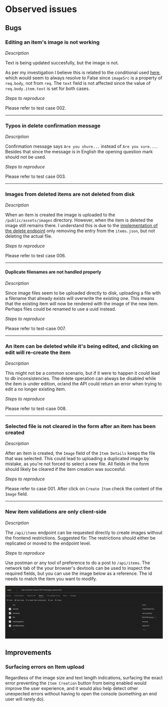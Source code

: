 # Observed issues

## Bugs

### Editing an item's image is not working

*Description*

Text is being updated succesfully, but the image is not.

As per my investigation I believe this is related to the conditional used [here](https://github.com/mrios/angular-strangerlist/blob/master/server.js#L70), which would seem to always resolve to False since `imageSrc` is a property of `req.body`, not from `req`. The `text` field is not affected since the value of `req.body.item.text` is set for both cases.

*Steps to reproduce*

Please refer to test case 002.

----

### Typos in delete confirmation message

*Description*

Confirmation message says `Are you shure...` instead of `Are you sure...`. Besides that since the message is in English the opening question mark should not be used.

*Steps to reproduce*

Please refer to test case 003.

----

### Images from deleted items are not deleted from disk

*Description*

When an item is created the image is uploaded to the `/public/assets/images` directory. However, when the item is deleted the image still remains there. I understand this is due to the [implementation of the delete endpoint](https://github.com/mrios/angular-strangerlist/blob/master/server.js#L119) only removing the entry from the `items.json`, but not deleting the actual file.

*Steps to reproduce*

Please refer to test case 006.

----

#### Duplicate filenames are not handled properly

*Description*

Since image files seem to be uploaded directly to disk, uploading a file with a filename that already exists will overwrite the existing one. This means that the existing item will now be rendered with the image of the new item. Perhaps files could be renamed to use a uuid instead.

*Steps to reproduce*

Please refer to test-case 007.

----

### An item can be deleted while it's being edited, and clicking on edit will re-create the item

*Description*

This might not be a common scenario, but if it were to happen it could lead to db inconsistencies.
The delete operation can always be disabled while the item is under edition, or/and the API could return an error when trying to edit a no longer existing item.

*Steps to reproduce*

Please refer to test-case 008.

----

### Selected file is not cleared in the form after an item has been created

*Description*

After an item is created, the `Image` field of the `Item Details` keeps the file that was selected. This could lead to uploading a duplicated image by mistake, as you're not forced to select a new file. All fields in the form should likely be cleared if the item creation was succesful.

*Steps to reproduce*

Please refer to case 001. After click on `Create Item` check the content of the `Image` field.

----

### New item validations are only client-side

*Description*

The `/api/items` endpoint can be requested directly to create images without the frontend restrictions.
Suggested fix: The restrictions should either be replicated or moved to the endpoint level.

*Steps to reproduce*

Use postman or any tool of preference to do a post to `/api/items`. The network tab of the your browser's devtools can be used to inspect the required fields, but you can use the image below as a reference. The id needs to match the item you want to modify.

![post_body_image](./img/postman_api_body.png)


## Improvements

### Surfacing errors on Item upload

Regardless of the image size and text length indications, surfacing the exact error preventing the `Item Creation` button from being enabled would improve the user experience, and it would also help detect other unexpected errors without having to open the console (something an end user will rarely do).